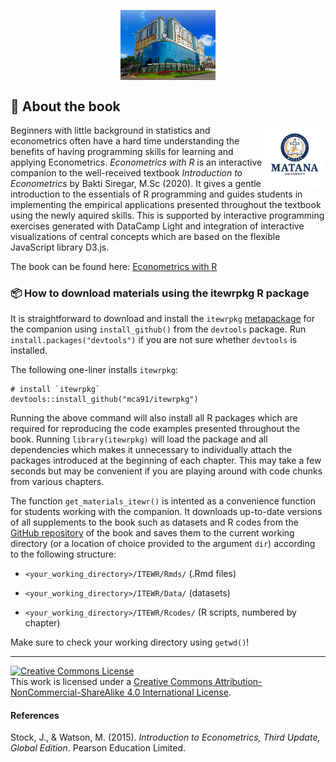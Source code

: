 <p align="center"><img align="center" src="https://github.com/Bakti-Siregar/Econometrics-With-R/blob/master/images/cover.png" width="30%" height="30%"></p>

## 📖 About the book

<p><img src="https://github.com/Bakti-Siregar/Econometrics-With-R/blob/master/images/logo.png" alt="logo" align="right" width="20%" height="20%"> Beginners with little background in statistics and econometrics often have a hard time understanding the benefits of having programming skills for learning and applying Econometrics. <i>Econometrics with R</i> is an interactive companion to the well-received textbook <i>Introduction to Econometrics</i> by Bakti Siregar, M.Sc (2020). It gives a gentle introduction to the essentials of R programming and guides students in implementing the empirical applications presented throughout the textbook using the newly aquired skills. This is supported by interactive programming exercises generated with DataCamp Light and integration of interactive visualizations of central concepts which are based on the flexible JavaScript library D3.js.</p>

The book can be found here: [Econometrics with R](https://github.com/Bakti-Siregar/Econometrics-With-R.git)

### 📦 How to download materials using the itewrpkg R package

It is straightforward to download and install the `itewrpkg` [metapackage](https://github.com/mca91/itewrpkg/) for the companion using `install_github()` from the `devtools` package. Run `install.packages("devtools")` if you are not sure whether `devtools` is installed. 

The following one-liner installs `itewrpkg`:

```
# install `itewrpkg`
devtools::install_github("mca91/itewrpkg")
```

Running the above command will also install all R packages which are required for reproducing the code examples presented throughout the book. Running `library(itewrpkg)` will load the package and all dependencies which makes it unnecessary to individually attach the packages introduced at the beginning of each chapter. This may take a few seconds but may be convenient if you are playing around with code chunks from various chapters.

The function `get_materials_itewr()` is intented as a convenience function for students working with the companion. It downloads up-to-date versions of all supplements to the book such as datasets and R codes from the [GitHub repository](https://github.com/Bakti-Siregar/Econometrics-With-R.git) of the book and saves them to the current working directory (or a location of choice provided to the argument `dir`) according to the following structure:

- `<your_working_directory>/ITEWR/Rmds/` (.Rmd files)

- `<your_working_directory>/ITEWR/Data/` (datasets)

- `<your_working_directory>/ITEWR/Rcodes/` (R scripts, numbered by chapter)

Make sure to check your working directory using `getwd()`!
___

<a rel="license" href="http://creativecommons.org/licenses/by-nc-sa/4.0/"><img alt="Creative Commons License" style="border-width:0" src="https://mirrors.creativecommons.org/presskit/buttons/88x31/svg/by-nc-sa.eu.svg"/></a><br/>This work is licensed under a <a rel="license" href="http://creativecommons.org/licenses/by-nc-sa/4.0/">Creative Commons Attribution-NonCommercial-ShareAlike 4.0 International License</a>.

#### References
Stock, J., & Watson, M. (2015). *Introduction to Econometrics, Third Update, Global Edition*. Pearson Education Limited.
